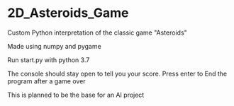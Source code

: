# 2D_Asteroids_Game
Custom Python interpretation of the classic game "Asteroids"

Made using numpy and pygame

Run start.py with python 3.7

The console should stay open to tell you your score. Press enter to End the program after a game over

This is planned to be the base for an AI project
